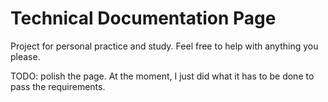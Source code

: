 # Technical Documentation Page

Project for personal practice and study. Feel free to help with anything you please.

TODO: polish the page. At the moment, I just did what it has to be done to pass the requirements.
